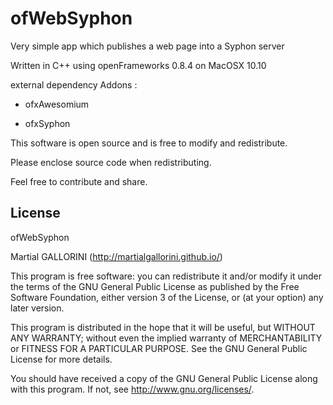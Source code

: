 ofWebSyphon
==========

Very simple app which publishes a web page into a Syphon server

Written in C++ using openFrameworks 0.8.4 on MacOSX 10.10

external dependency Addons : 

- ofxAwesomium

- ofxSyphon



This software is open source and is free to modify and redistribute.

Please enclose source code when redistributing.

Feel free to contribute and share.

License
-------

ofWebSyphon

Martial GALLORINI (http://martialgallorini.github.io/)

This program is free software: you can redistribute it and/or modify
it under the terms of the GNU General Public License as published by
the Free Software Foundation, either version 3 of the License, or
(at your option) any later version.

This program is distributed in the hope that it will be useful,
but WITHOUT ANY WARRANTY; without even the implied warranty of
MERCHANTABILITY or FITNESS FOR A PARTICULAR PURPOSE. See the
GNU General Public License for more details.

You should have received a copy of the GNU General Public License 
along with this program.  If not, see <http://www.gnu.org/licenses/>.

